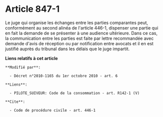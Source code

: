 # Article 847-1

Le juge qui organise les échanges entre les parties comparantes peut, conformément au second alinéa de l'article 446-1,
dispenser une partie qui en fait la demande de se présenter à une audience ultérieure. Dans ce cas, la communication entre
les parties est faite par lettre recommandée avec demande d'avis de réception ou par notification entre avocats et il en est
justifié auprès du tribunal dans les délais que le juge impartit.

**Liens relatifs à cet article**

	**Modifié par**:

	  - Décret n°2010-1165 du 1er octobre 2010 - art. 6

	**Liens**:

	  - PILOTE_SUIVEUR: Code de la consommation - art. R142-1 (V)

	**Cite**:

	  - Code de procédure civile - art. 446-1
